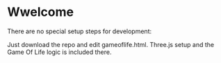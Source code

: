 # Wwelcome

There are no special setup steps for development:

Just download the repo and edit gameoflife.html. Three.js setup and the Game Of Life logic is included there.

